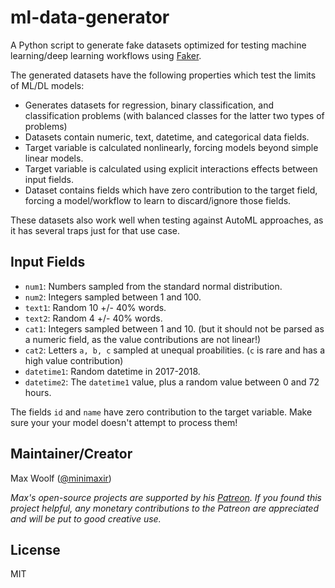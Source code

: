 # ml-data-generator

A Python script to generate fake datasets optimized for testing machine learning/deep learning workflows using [Faker](https://github.com/joke2k/faker).

The generated datasets have the following properties which test the limits of ML/DL models:

* Generates datasets for regression, binary classification, and classification problems (with balanced classes for the latter two types of problems)
* Datasets contain numeric, text, datetime, and categorical data fields.
* Target variable is calculated nonlinearly, forcing models beyond simple linear models.
* Target variable is calculated using explicit interactions effects between input fields.
* Dataset contains fields which have zero contribution to the target field, forcing a model/workflow to learn to discard/ignore those fields.

These datasets also work well when testing against AutoML approaches, as it has several traps just for that use case.

## Input Fields

* `num1`: Numbers sampled from the standard normal distribution.
* `num2`: Integers sampled between 1 and 100.
* `text1`: Random 10 +/- 40% words.
* `text2`: Random 4 +/- 40% words.
* `cat1`: Integers sampled between 1 and 10. (but it should not be parsed as a numeric field, as the value contributions are not linear!)
* `cat2`: Letters `a, b, c` sampled at unequal proabilities. (`c` is rare and has a high value contribution)
* `datetime1`: Random datetime in 2017-2018.
* `datetime2`: The `datetime1` value, plus a random value between 0 and 72 hours.

The fields `id` and `name` have zero contribution to the target variable. Make sure your your model doesn't attempt to process them!

## Maintainer/Creator

Max Woolf ([@minimaxir](http://minimaxir.com))

*Max's open-source projects are supported by his [Patreon](https://www.patreon.com/minimaxir). If you found this project helpful, any monetary contributions to the Patreon are appreciated and will be put to good creative use.*

## License

MIT